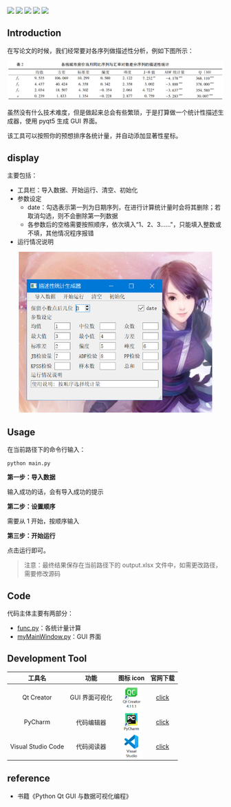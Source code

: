 <a href="https://www.python.org/downloads/"><img  src="https://img.shields.io/badge/python-3.6%2B-brightgreen"></a>
<a href="https://github.com/pandas-dev/pandas"><img src="https://img.shields.io/badge/pandas-1.0.1-yellow"></a>
<a href="https://github.com/scipy/scipy"><img src="https://img.shields.io/badge/scipy-1.4.1-brightgreen"></a>
<a href="https://github.com/bashtage/arch"><img src="https://img.shields.io/badge/arch-4.13-red"></a>
<a href="https://pypi.org/project/PyQt5/"><img src="https://img.shields.io/badge/pyqt5-5.10-orange"></a>

## Introduction

在写论文的时候，我们经常要对各序列做描述性分析，例如下图所示：

![image-20200411114625651](https://raw.githubusercontent.com/lei940324/picture/master/typora202004/11/114626-160258.png)

虽然没有什么技术难度，但是做起来总会有些繁琐，于是打算做一个统计性描述生成器，使用 pyqt5 生成 GUI 界面。

该工具可以按照你的预想排序各统计量，并自动添加显著性星标。



## display

主要包括：

- 工具栏：导入数据、开始运行、清空、初始化
- 参数设定
  - date：勾选表示第一列为日期序列，在进行计算统计量时会将其删除；若取消勾选，则不会删除第一列数据
  - 各参数后的空格需要按照顺序，依次填入“1、2、3......"，只能填入整数或不填，其他情况程序报错
- 运行情况说明

<div align=center><img src= "https://raw.githubusercontent.com/lei940324/picture/master/typora202004/11/114700-497681.png" width="450"></div>



## Usage

在当前路径下的命令行输入：

```shell
python main.py
```

**第一步：导入数据**

输入成功的话，会有导入成功的提示

**第二步：设置顺序**

需要从 1 开始，按顺序输入

**第三步：开始运行**

点击运行即可。

>  注意：最终结果保存在当前路径下的 output.xlsx 文件中，如需更改路径，需要修改源码



## Code

代码主体主要有两部分：

* [func.py](https://github.com/lei940324/toy/blob/master/小工具/description/func.py)：各统计量计算
* [myMainWindow.py](https://github.com/lei940324/toy/blob/master/小工具/description/myMainWindow.py)：GUI 界面



## Development Tool

|       工具名       |     功能      |                           图标 icon                           |                           官网下载                           |
| :----------------: | :-----------: | :----------------------------------------------------------: | :----------------------------------------------------------: |
|     Qt Creator     | GUI 界面可视化 | <img src= "https://raw.githubusercontent.com/lei940324/picture/master/typora202003/31/182029-164220.png" width="50" align="absmiddle"> | [click](http://download.qt.io/official_releases/qtcreator/)  |
|      PyCharm       |  代码编辑器   | <img src= "https://raw.githubusercontent.com/lei940324/picture/master/typora202003/31/182340-937174.png" width="50" align="absmiddle"> | [click](https://www.jetbrains.com/pycharm/download/#section=windows) |
| Visual Studio Code |  代码阅读器   | <img src= "https://raw.githubusercontent.com/lei940324/picture/master/typora202004/14/193013-466582.png" width="50" align="absmiddle"> |           [click](https://code.visualstudio.com/)            |



## reference

* 书籍《Python Qt GUI 与数据可视化编程》
